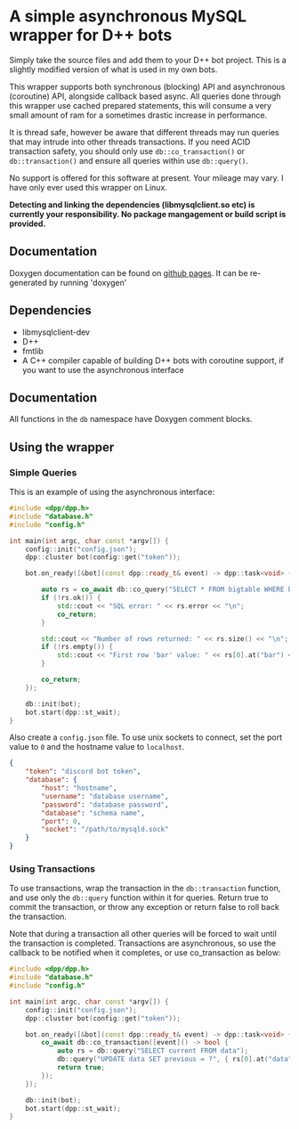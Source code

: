 # A simple asynchronous MySQL wrapper for D++ bots

Simply take the source files and add them to your D++ bot project. This is a slightly modified version of what is used in my own bots.

This wrapper supports both synchronous (blocking) API and asynchronous (coroutine) API, alongside callback based async. All queries done through this wrapper use cached prepared statements, this will consume a very small amount of ram for a sometimes drastic increase in performance.

It is thread safe, however be aware that different threads may run queries that may intrude into other threads transactions. If you need ACID transaction safety, you should only use `db::co_transaction()` or `db::transaction()` and ensure all queries within use `db::query()`.

No support is offered for this software at present. Your mileage may vary. I have only ever used this wrapper on Linux.

**Detecting and linking the dependencies (libmysqlclient.so etc) is currently your responsibility. No package mangagement or build script is provided.**

## Documentation

Doxygen documentation can be found on [github pages](https://brainboxdotcc.github.io/dpp-mysql/). It can be re-generated by running 'doxygen'

## Dependencies

* libmysqlclient-dev
* D++
* fmtlib
* A C++ compiler capable of building D++ bots with coroutine support, if you want to use the asynchronous interface

## Documentation

All functions in the `db` namespace have Doxygen comment blocks.

## Using the wrapper

### Simple Queries

This is an example of using the asynchronous interface:

```cpp
#include <dpp/dpp.h>
#include "database.h"
#include "config.h"

int main(int argc, char const *argv[]) {
	config::init("config.json");
	dpp::cluster bot(config::get("token"));

	bot.on_ready([&bot](const dpp::ready_t& event) -> dpp::task<void> {

		auto rs = co_await db::co_query("SELECT * FROM bigtable WHERE bar = ?", { "baz" });
		if (!rs.ok()) {
			std::cout << "SQL error: " << rs.error << "\n";
			co_return;
		}

		std::cout << "Number of rows returned: " << rs.size() << "\n";
		if (!rs.empty()) {
			std::cout << "First row 'bar' value: " << rs[0].at("bar") << "\n";
		}

		co_return;
	});

	db::init(bot);
	bot.start(dpp::st_wait);
}
```

Also create a `config.json` file. To use unix sockets to connect, set the port value to `0` and the hostname value to `localhost`.

```json
{
    "token": "discord bot token",
    "database": {
        "host": "hostname",
        "username": "database username",
        "password": "database password",
        "database": "schema name",
        "port": 0,
        "socket": "/path/to/mysqld.sock"
    }
}
```

### Using Transactions

To use transactions, wrap the transaction in the `db::transaction` function, and use only the `db::query` function within it for queries. Return true to commit the transaction, or throw any exception or return false to roll back the transaction.

Note that during a transaction all other queries will be forced to wait until the transaction is completed. Transactions are asynchronous, so use the callback to be notified when it completes, or use co_transaction as below:

```cpp
#include <dpp/dpp.h>
#include "database.h"
#include "config.h"

int main(int argc, char const *argv[]) {
	config::init("config.json");
	dpp::cluster bot(config::get("token"));

	bot.on_ready([&bot](const dpp::ready_t& event) -> dpp::task<void> {
		co_await db::co_transaction([event]() -> bool {
			auto rs = db::query("SELECT current FROM data");
			db::query("UPDATE data SET previous = ?", { rs[0].at("data") });
			return true;
		});
	});

	db::init(bot);
	bot.start(dpp::st_wait);
}
```
